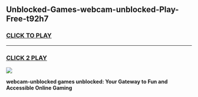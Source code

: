 
## Unblocked-Games-webcam-unblocked-Play-Free-t92h7
<h3>
<a href="https://premium76.site?title=webcam-unblocked&ref=20M">CLICK TO PLAY</a></h3>
<hr>

<h3>
<a href="https://premium76.site?title=webcam-unblocked&ref=20M">CLICK 2 PLAY</a>
  
</h3>

<a href="https://premium76.site?title=webcam-unblocked&ref=19M"><img src="https://clearcache.store/games.png"></a>


**webcam-unblocked games unblocked: Your Gateway to Fun and Accessible Online Gaming**
